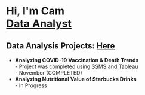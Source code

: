<h1>Hi, I'm Cam <br/><a href="https://www.linkedin.com/in/cam-karpinski/">Data Analyst</a></h1>

<h2>Data Analysis Projects: <a href="https://github.com/CamKarp/PortfolioProjects">Here</a></h2>

<ul>
  <li><b>Analyzing COVID-19 Vaccination & Death Trends</b><br/>
      - Project was completed using SSMS and Tableau<br/>
      - November (COMPLETED)
  </li>
  <li><b>Analyzing Nutritional Value of Starbucks Drinks</b><br/>
      - In Progress
  </li>
</ul>




